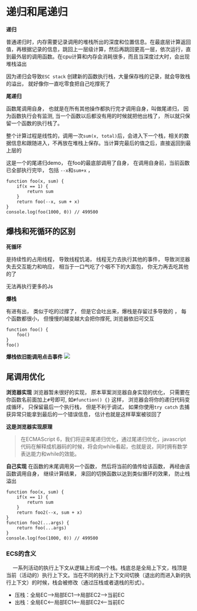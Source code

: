 

# 递归和尾递归

**递归**   

普通递归时，内存需要记录调用的堆栈所出的深度和位置信息。在最底层计算返回值，再根据记录的信息，跳回上一层级计算，然后再跳回更高一层，依次运行，直到最外层的调用函数。在cpu计算和内存会消耗很多，而且当深度过大时，会出现堆栈溢出

因为递归会导致`ESC stack` 创建新的函数执行栈，大量保存栈的记录，就会导致栈的溢出， 就好像你一直吃零食把自己吃撑死了

**尾递归** 

函数尾调用自身， 也就是在所有其他操作都执行完才调用自身，叫做尾递归， 因为函数执行会有监测, 当一个函数以后都没有用的时候就把他出栈了， 所以就只保留一个函数的执行栈了。


整个计算过程是线性的，调用一次`sum(x, total)`后，会进入下一个栈，相关的数据信息和跟随进入，不再放在堆栈上保存。当计算完最后的值之后，直接返回到最上层的



这是一个的尾递归demo， 在foo的最底部调用了自身， 在调用自身前，当前函数已全部执行完毕， 包括 `--x`和`sum+x` ， 

```
function foo(x, sum) {
    if(x == 1) {
        return sum 
    }
    return foo(--x, sum + x) 
}
console.log(foo(1000, 0)) // 499500
```


## 爆栈和死循环的区别
**死循环**

是持续性的占用线程， 导致线程饥渴， 线程无力去执行其他的事件， 导致浏览器失去交互能力和响应， 相当于一口气吃了个咽不下的大面包， 你无力再去吃其他的了

无法再执行更多的Js

**爆栈**

有进有出， 类似于吃的过撑了， 但是它会吐出来，爆栈是存留过多导致的 ， 每个函数都很小， 但慢慢的越变越大会把你撑死, 浏览器依旧可交互
```
function foo() {
    foo() 
}
foo()
```
**爆栈依旧能调用点击事件**
![](md_imgs/recur1.png)




## 尾调用优化
**浏览器实现**
浏览器暂未很好的实现， 原本草案浏览器自身实现的优化， 只需要在你函数名前面加上`#`号即可, 如`#function() {}` 这样， 浏览器会将你的递归代码变成循环， 只保留最后一个执行栈， 但是不利于调试， 如果你使用`try catch` 去捕获异常只能拿到最后的一个错误信息， 估计也就是这样草案被驳回了

**这是浏览器实现原理**
> 在ECMAScript 6，我们将迎来尾递归优化，通过尾递归优化，javascript代码在解释成机器码的时候，将会向while看起，也就是说，同时拥有数学表达能力和while的效能。


**自己实现**
在函数的末尾调用另一个函数， 然后将当前的值传给该函数， 再经由该函数调用自身， 继续计算结果， 来回的切换函数以达到类似循环的效果， 防止栈溢出

```
function foo(x, sum) {
    if(x == 1) {
        return sum 
    }
    return foo2(--x, sum + x) 
}
function foo2(...args) {
    return foo(...args)
}
console.log(foo(1000, 0)) // 499500
```

### ECS的含义
　  一系列活动的执行上下文从逻辑上形成一个栈。栈底总是全局上下文，栈顶是当前（活动的）执行上下文。当在不同的执行上下文间切换（退出的而进入新的执行上下文）的时候，栈会被修改（通过压栈或者退栈的形式）。
* 压栈：全局EC-->局部EC1-->局部EC2-->当前EC 
* 出栈：全局EC<--局部EC1<--局部EC2<--当前EC
